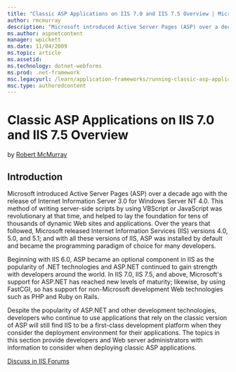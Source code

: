 ```yaml
---
title: "Classic ASP Applications on IIS 7.0 and IIS 7.5 Overview | Microsoft Docs"
author: rmcmurray
description: "Microsoft introduced Active Server Pages (ASP) over a decade ago with the release of Internet Information Server 3.0 for Windows Server NT 4.0. This method o..."
ms.author: aspnetcontent
manager: wpickett
ms.date: 11/04/2009
ms.topic: article
ms.assetid: 
ms.technology: dotnet-webforms
ms.prod: .net-framework
msc.legacyurl: /learn/application-frameworks/running-classic-asp-applications-on-iis-7-and-iis-8/classic-asp-applications-on-iis-overview
msc.type: authoredcontent
---
```

Classic ASP Applications on IIS 7.0 and IIS 7.5 Overview
====================
by [Robert McMurray](https://github.com/rmcmurray)

## Introduction

Microsoft introduced Active Server Pages (ASP) over a decade ago with the release of Internet Information Server 3.0 for Windows Server NT 4.0. This method of writing server-side scripts by using VBScript or JavaScript was revolutionary at that time, and helped to lay the foundation for tens of thousands of dynamic Web sites and applications. Over the years that followed, Microsoft released Internet Information Services (IIS) versions 4.0, 5.0, and 5.1; and with all these versions of IIS, ASP was installed by default and became the programming paradigm of choice for many developers.

Beginning with IIS 6.0, ASP became an optional component in IIS as the popularity of .NET technologies and ASP.NET continued to gain strength with developers around the world. In IIS 7.0, IIS 7.5, and above, Microsoft's support for ASP.NET has reached new levels of maturity; likewise, by using FastCGI, so has support for non-Microsoft development Web technologies such as PHP and Ruby on Rails.

Despite the popularity of ASP.NET and other development technologies, developers who continue to use applications that rely on the classic version of ASP will still find IIS to be a first-class development platform when they consider the deployment environment for their applications. The topics in this section provide developers and Web server administrators with information to consider when deploying classic ASP applications.
  
  
[Discuss in IIS Forums](https://forums.iis.net/1044.aspx)